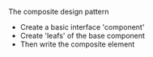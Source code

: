 The composite design pattern

- Create a basic interface 'component'
- Create 'leafs' of the base component
- Then write the composite element